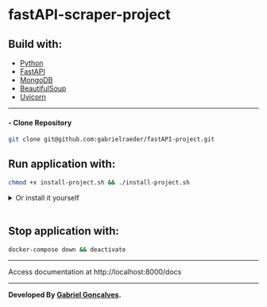 # fastAPI-scraper-project

## Build with:
 - [Python](https://www.python.org/)
 - [FastAPI](https://fastapi.tiangolo.com/)
 - [MongoDB](https://www.mongodb.com/)
 - [BeautifulSoup](https://beautiful-soup-4.readthedocs.io/en/latest/#)
 - [Uvicorn](https://www.uvicorn.org/)

------

#### - Clone Repository
```sh
git clone git@github.com:gabrielraeder/fastAPI-project.git
```

## Run application with:
```sh
chmod +x install-project.sh && ./install-project.sh
```
<details>
  <summary>Or install it yourself</summary>

  ## Install
#### - Virtual environment
```sh
python3 -m venv .venv && source .venv/bin/activate
```
#### - Install dependencies
```sh
python3 -m pip install -r dev-requirements.txt
```
#### - Docker container for MongoDB
```sh
docker-compose up -d
```
## Start
```sh
cd src && uvicorn main:app --reload
```
</details>

<br>

## Stop application with:
```sh
docker-compose down && deactivate
```

------

Access documentation at http://localhost:8000/docs

------

**Developed By [Gabriel Gonçalves](https://www.linkedin.com/in/gabrielraedergoncalves/).**
